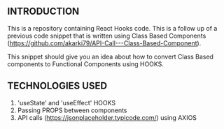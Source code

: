 ## INTRODUCTION

This is a repository containing React Hooks code. This is a follow up of a previous code snippet that is written using Class Based Components (https://github.com/akarki79/API-Call---Class-Based-Component).

This snippet should give you an idea about how to convert Class Based components to Functional Components using HOOKS.

## TECHNOLOGIES USED

1. 'useState' and 'useEffect' HOOKS
2. Passing PROPS between components
3. API calls (https://jsonplaceholder.typicode.com/) using AXIOS
